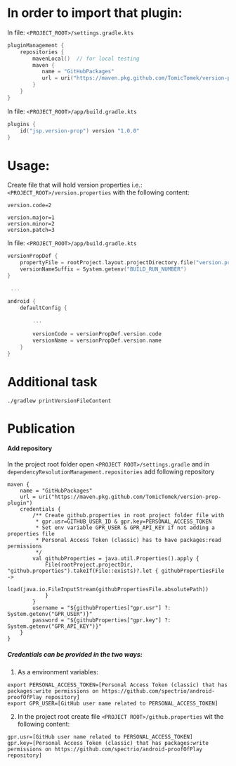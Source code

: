 # In order to import that plugin:
In file: `<PROJECT_ROOT>/settings.gradle.kts`
```kotlin
pluginManagement {
    repositories {
        mavenLocal()  // for local testing
        maven {
           name = "GitHubPackages"
           url = uri("https://maven.pkg.github.com/TomicTomek/version-prop-plugin")
        }
    }
}
```


In file: `<PROJECT_ROOT>/app/build.gradle.kts`
```kotlin
plugins {
    id("jsp.version-prop") version "1.0.0"
}
```


# Usage:
Create file that will hold version properties i.e.: `<PROJECT_ROOT>/version.properties` with the following content:
```properties
version.code=2

version.major=1
version.minor=2
version.patch=3
```

In file: `<PROJECT_ROOT>/app/build.gradle.kts`
```kotlin
versionPropDef {
    propertyFile = rootProject.layout.projectDirectory.file("version.properties")
    versionNameSuffix = System.getenv("BUILD_RUN_NUMBER")
}

 ...

android {
    defaultConfig {
      
        ...
          
        versionCode = versionPropDef.version.code
        versionName = versionPropDef.version.name
    }
}
```
# Additional task
`./gradlew printVersionFileContent`

# Publication
#### Add repository
In the project root folder open `<PROJECT ROOT>/settings.gradle` and in `dependencyResolutionManagement.repositories` add following repository
```
maven {  
    name = "GitHubPackages"  
    url = uri("https://maven.pkg.github.com/TomicTomek/version-prop-plugin")  
    credentials {  
        /** Create github.properties in root project folder file with  
         * gpr.usr=GITHUB_USER_ID & gpr.key=PERSONAL_ACCESS_TOKEN         
         * Set env variable GPR_USER & GPR_API_KEY if not adding a properties file         
         * Personal Access Token (classic) has to have packages:read permissions         
         */
        val githubProperties = java.util.Properties().apply {
            File(rootProject.projectDir, "github.properties").takeIf(File::exists)?.let { githubPropertiesFile ->
                load(java.io.FileInputStream(githubPropertiesFile.absolutePath))
            }
        }
        username = "${githubProperties["gpr.usr"] ?: System.getenv("GPR_USER")}"  
        password = "${githubProperties["gpr.key"] ?: System.getenv("GPR_API_KEY")}"  
    }  
}
```

##### Credentials can be provided in the two ways:
1. As a environment variables:
```
export PERSONAL_ACCESS_TOKEN=[Personal Access Token (classic) that has packages:write permissions on https://github.com/spectrio/android-proofOfPlay repository]
export GPR_USER=[GitHub user name related to PERSONAL_ACCESS_TOKEN]
```

2. In the project root create file `<PROJECT ROOT>/github.properties` wit the following content:
```
gpr.usr=[GitHub user name related to PERSONAL_ACCESS_TOKEN]
gpr.key=[Personal Access Token (classic) that has packages:write permissions on https://github.com/spectrio/android-proofOfPlay repository]
```